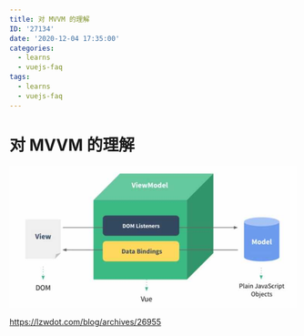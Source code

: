 ```yaml
---
title: 对 MVVM 的理解
ID: '27134'
date: '2020-12-04 17:35:00'
categories:
  - learns
  - vuejs-faq
tags:
  - learns
  - vuejs-faq
---
```


# 对 MVVM 的理解

![](./images/2159068665.jpg)

https://lzwdot.com/blog/archives/26955
 
